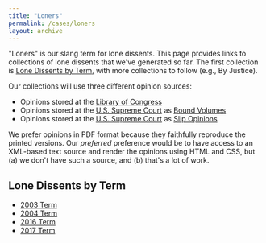 ```yaml
---
title: "Loners"
permalink: /cases/loners
layout: archive
---
```


"Loners" is our slang term for lone dissents.  This page provides links to collections of lone dissents
that we've generated so far.  The first collection is [Lone Dissents by Term](#lone-dissents-by-term),
with more collections to follow (e.g., By Justice).

Our collections will use three different opinion sources:

- Opinions stored at the [Library of Congress](https://www.loc.gov/collections/united-states-reports/)
- Opinions stored at the [U.S. Supreme Court](https://www.supremecourt.gov/) as [Bound Volumes](https://www.supremecourt.gov/opinions/boundvolumes.aspx)
- Opinions stored at the [U.S. Supreme Court](https://www.supremecourt.gov/) as [Slip Opinions](https://www.supremecourt.gov/opinions/slipopinion/18)

We prefer opinions in PDF format because they faithfully reproduce the printed versions.  Our *preferred*
preference would be to have access to an XML-based text source and render the opinions using HTML and CSS,
but (a) we don't have such a source, and (b) that's a lot of work.

## Lone Dissents by Term

- [2003 Term](/cases/loners/2003)
- [2004 Term](/cases/loners/2004)
- [2016 Term](/cases/loners/2016)
- [2017 Term](/cases/loners/2017)

